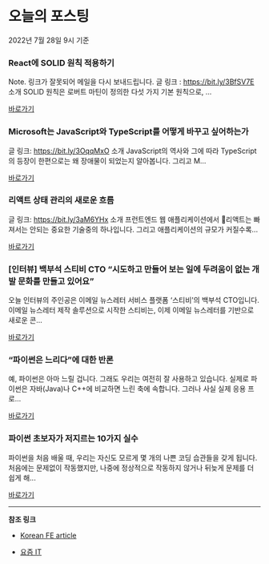 # 오늘의 포스팅 
2022년 7월 28일 9시 기준 

###  React에 SOLID 원칙 적용하기 

 Note. 링크가 잘못되어 메일을 다시 보내드립니다. 글 링크 : https://bit.ly/3BfSV7E 소개 SOLID 원칙은 로버트 마틴이 정의한 다섯 가지 기본 원칙으로, ... 

 [바로가기](https://kofearticle.substack.com/p/korean-fe-article-react-solid-) 

###  Microsoft는 JavaScript와 TypeScript를 어떻게 바꾸고 싶어하는가 

 글 링크: https://bit.ly/3OqqMxO 소개 JavaScript의 역사와 그에 따라 TypeScript의 등장이 한편으로는 왜 장애물이 되었는지 알아봅니다. 그리고 M... 

 [바로가기](https://kofearticle.substack.com/p/korean-fe-article-microsoft-javascript) 

###  리액트 상태 관리의 새로운 흐름 

 글 링크: https://bit.ly/3aM6YHx 소개 프런트엔드 웹 애플리케이션에서 리액트는 빠져서는 안되는 중요한 기술중의 하나입니다. 그리고 애플리케이션의 규모가 커질수록... 

 [바로가기](https://kofearticle.substack.com/p/korean-fe-article--2ec) 

### [인터뷰] 백부석 스티비 CTO “시도하고 만들어 보는 일에 두려움이 없는 개발 문화를 만들고 있어요” 

 오늘 인터뷰의 주인공은 이메일 뉴스레터 서비스 플랫폼 ‘스티비’의 백부석 CTO입니다. 이메일 뉴스레터 제작 솔루션으로 시작한 스티비는, 이제 이메일 뉴스레터를 기반으로 새로운 콘... 

 [바로가기](https://yozm.wishket.com/magazine/detail/1610/) 

### “파이썬은 느리다”에 대한 반론 

 예, 파이썬은 아마 느릴 겁니다. 그래도 우리는 여전히 잘 사용하고 있습니다. 실제로 파이썬은 자바(Java)나 C++에 비교하면 느린 축에 속합니다. 그러나 사실 실제 응용 프로... 

 [바로가기](https://yozm.wishket.com/magazine/detail/1608/) 

### 파이썬 초보자가 저지르는 10가지 실수 

 파이썬을 처음 배울 때, 우리는 자신도 모르게 몇 개의 나쁜 코딩 습관들을 갖게 됩니다. 처음에는 문제없이 작동했지만, 나중에 정상적으로 작동하지 않거나 뒤늦게 문제를 더 쉽게 해... 

 [바로가기](https://yozm.wishket.com/magazine/detail/1605/) 

---

**참조 링크**

- [Korean FE article](https://kofearticle.substack.com) 

- [요즘 IT](https://yozm.wishket.com/magazine) 

